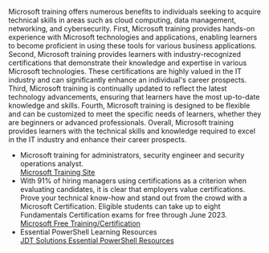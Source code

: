 Microsoft training offers numerous benefits to individuals seeking to acquire technical skills in areas such as cloud computing, data management, networking, and cybersecurity. First, Microsoft training provides hands-on experience with Microsoft technologies and applications, enabling learners to become proficient in using these tools for various business applications. Second, Microsoft training provides learners with industry-recognized certifications that demonstrate their knowledge and expertise in various Microsoft technologies. These certifications are highly valued in the IT industry and can significantly enhance an individual's career prospects. Third, Microsoft training is continually updated to reflect the latest technology advancements, ensuring that learners have the most up-to-date knowledge and skills. Fourth, Microsoft training is designed to be flexible and can be customized to meet the specific needs of learners, whether they are beginners or advanced professionals. Overall, Microsoft training provides learners with the technical skills and knowledge required to excel in the IT industry and enhance their career prospects.  

* Microsoft training for administrators, security engineer and security operations analyst.  
[Microsoft Training Site](https://learn.microsoft.com/en-us/training/browse/?roles=administrator%2Csecurity-engineer%2Csecurity-operations-analyst)  
* With 91% of hiring managers using certifications as a criterion when evaluating candidates, it is clear that employers value certifications. Prove your technical know-how and stand out from the crowd with a Microsoft Certification. Eligible students can take up to eight Fundamentals Certification exams for free through June 2023.  
[Microsoft Free Training/Certification](https://learn.microsoft.com/en-us/training/student-hub/certifications)  
* Essential PowerShell Learning Resources  
[JDT Solutions Essential PowerShell Resources](https://jdhitsolutions.com/blog/essential-powershell-resources/)  